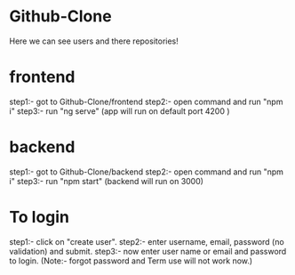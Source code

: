 # Github-Clone
Here we can see users and there repositories!


# frontend
step1:- got to Github-Clone/frontend
step2:- open command and run "npm i"
step3:- run "ng serve" (app will run on default port 4200 )

# backend
step1:- got to Github-Clone/backend
step2:- open command and run "npm i"
step3:- run "npm start" (backend will run on 3000)

# To login
step1:- click on "create user".
step2:- enter username, email, password (no validation) and submit.
step3:- now enter user name or email and password to login.
(Note:- forgot password and Term use will not work now.)
